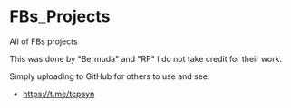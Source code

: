 # FBs_Projects
All of FBs projects

This was done by "Bermuda" and "RP" I do not take credit for their work.

Simply uploading to GitHub for others to use and see.

- https://t.me/tcpsyn
